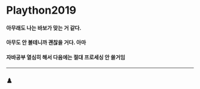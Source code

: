 # Plaython2019

#### 아무래도 나는 바보가 맞는 거 같다.
#### 아무도 안 볼테니까 괜찮을 거다. 아마
#### 자바공부 열심히 해서 다음에는 절대 프로세싱 안 쓸거임
----
### ♟️
